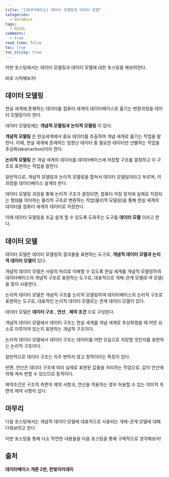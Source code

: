 ```yaml
---
title: "[데이터베이스] 데이터 모델링과 데이터 모델"
categories:
  - DataBase
tags:
  - MySQL
comments:
  - true
read_time: false
toc: true
toc_sticky: true
---
```

이번 포스팅에서는 데이터 모델링과 데이터 모델에 대한 포스팅을 해보려한다.

바로 시작해보자!

## 데이터 모델링
현실 세계에 존재하는 데이터를 컴퓨터 세계의 데이터베이스로 옮기는 변환과정을 데이터 모델링이라 한다.

데이터 모델링에는 __개념적 모델링과 논리적 모델링__ 이 있다.

__개념적 모델링__ 은 현실세계에서 중요 데이터를 추출하여 개념 세계로 옮기는 작업을 말한다. 이때, 현실 세계에 존재하는 엄청난 데이터 중 필요한 데이터만 선별하는 작업을 추상화(abstraction)이라 한다.

__논리적 모델링__ 은 개념 세계의 데이터를 데이터베이스에 저장할 구조를 결정하고 이 구조로 표현하는 작업을 말한다.

일반적으로, 개념적 모델링과 논리적 모델링을 합쳐서 데이터 모델링이라고 부르며, 이 과정을 데이터베이스 설계라 한다.

데이터 모델링 과정을 통해 논리적 구조가 결정되면, 컴퓨터 저장 장치에 실제로 저장되는 형태를 의미하는 물리적 구조로 변환하는 작업(물리적 모델링)을 통해 현실 세계의 데이터를 컴퓨터 세계의 데이터로 저장한다.

이때 데이터 모델링을 조금 쉽게 할 수 있도록 도와주는 도구를 __데이터 모델__ 이라고 한다.

## 데이터 모델
데이터 모델은 데이터 모델링의 결과물을 표현하는 도구로, __개념적 데이터 모델과 논리적 데이터 모델이__ 있다.

개념적 데이터 모델은 사람의 머리로 이해할 수 있도록 현실 세계를 개념적 모델링하여 데이터베이스의 개념적 구조로 표현하는 도구로, 대표적으로 개체-관계 모델(E-R 모델)을 많이 사용한다.

논리적 데이터 모델은 개념적 구조를 논리적 모델링하여 데이터베이스의 논리적 구조로 표현하는 도구로, 대표적인 논리적 데이터 모델로는 관계 데이터 모델이 있다.

데이터 모델은 __데이터 구조__ , __연산__ , __제약 조건__ 으로 구성된다. 

개념적 데이터 모델에서 데이터 구조는 현실 세계를 개념 세계로 추상화했을 때 어떤 요소로 이루어져 있는지 표현하는 개념적 구조이다.

논리적 데이터 모델에서 데이터 구조는 데이터를 어떤 모습으로 저장할 것인지를 표현하는 논리적 구조이다.

일반적으로 데이터 구조는 자주 변하지 않고 정적이라는 특징이 있다.

반면, 연산은 데이터 구조에 따라 실제로 표현된 값들을 처리하는 작업으로, 값이 연산에 의해 계속 변할 수 있으므로 동적이다.

제약조건은 구조적 측면의 제약 사항과, 연산을 적용하는 경우 허용할 수 있는 의미적 측면의 제약 사항이 있다.

## 마무리
다음 포스팅에서는 개념적 데이터 모델에 대표적으로 사용되는 개체-관계 모델에 대해 다뤄보려고 한다. 

이번 포스팅을 통해 다소 막연한 내용들을 다음 포스팅을 통해 구체적으로 생각해보자!

## 출처
__데이터베이스 개론 2판, 한빛아카데미__




